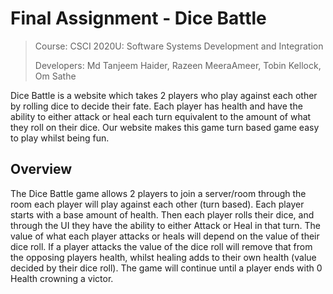 # Final Assignment - Dice Battle

> Course: CSCI 2020U: Software Systems Development and Integration
>
> Developers: Md Tanjeem Haider, Razeen MeeraAmeer, Tobin Kellock,  Om Sathe 

Dice Battle is a website which takes 2 players who play against each other by rolling dice to decide their fate. Each player has health and have the ability to either attack or heal each turn equivalent to the amount of what they roll on their dice. Our website makes this game turn based game easy to play whilst being fun.

## Overview
The Dice Battle game allows 2 players to join a server/room through the room each player will play against each other (turn based). Each player starts with a base amount of health. Then each player rolls their dice, and through the UI they have the ability to either Attack or Heal in that turn. The value of what each player attacks or heals will depend on the value of their dice roll. If a player attacks the value of the dice roll will remove that from the opposing players health, whilst healing adds to their own health (value decided by their dice roll). The game will continue until a player ends with 0 Health crowning a victor.

